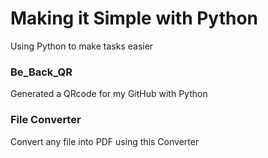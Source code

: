 # Making it Simple with Python
  Using Python to make tasks easier
  
### Be_Back_QR
  Generated a QRcode for my GitHub with Python

### File Converter
  Convert any file into PDF using this Converter
  
